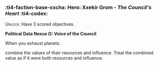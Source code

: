 ### :ti4-faction-base-xxcha: **Hero**: Xxekir Grom - _The Council's Heart_ :ti4-codex:

<span style="font-variant:small-caps;">Unlock</span>: Have 3 scored objectives.

**Political Data Nexus Ω: Voice of the Council**

When you exhaust planets:

combine the values of their resources and influence.
 Treat the combined value as if it were both resources and influence.
